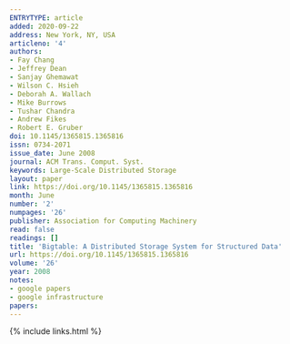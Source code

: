```yaml
---
ENTRYTYPE: article
added: 2020-09-22
address: New York, NY, USA
articleno: '4'
authors:
- Fay Chang
- Jeffrey Dean
- Sanjay Ghemawat
- Wilson C. Hsieh
- Deborah A. Wallach
- Mike Burrows
- Tushar Chandra
- Andrew Fikes
- Robert E. Gruber
doi: 10.1145/1365815.1365816
issn: 0734-2071
issue_date: June 2008
journal: ACM Trans. Comput. Syst.
keywords: Large-Scale Distributed Storage
layout: paper
link: https://doi.org/10.1145/1365815.1365816
month: June
number: '2'
numpages: '26'
publisher: Association for Computing Machinery
read: false
readings: []
title: 'Bigtable: A Distributed Storage System for Structured Data'
url: https://doi.org/10.1145/1365815.1365816
volume: '26'
year: 2008
notes:
- google papers
- google infrastructure
papers:
---
```

{% include links.html %}
